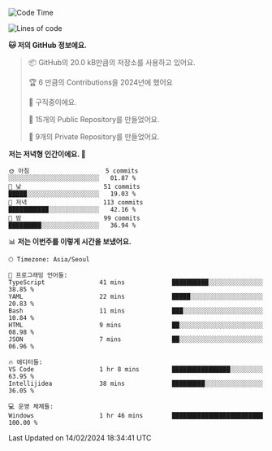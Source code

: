   <!--START_SECTION:waka-->
![Code Time](http://img.shields.io/badge/Code%20Time-372%20hrs%2030%20mins-blue)

![Lines of code](https://img.shields.io/badge/%EC%A0%80%EB%8A%94%20%EC%97%AC%ED%83%9C%EA%B9%8C%EC%A7%80%20-178.2%20thousand%20%EC%A4%84%EC%9D%98%20%EC%BD%94%EB%93%9C%EB%A5%BC%20%EC%9E%91%EC%84%B1%ED%96%88%EC%96%B4%EC%9A%94.-blue)

**🐱 저의 GitHub 정보에요.** 

> 📦 GitHub의 20.0 kB만큼의 저장소를 사용하고 있어요. 
 > 
> 🏆 6 만큼의 Contributions을 2024년에 했어요
 > 
> 💼 구직중이에요.
 > 
> 📜 15개의 Public Repository를 만들었어요. 
 > 
> 🔑 9개의 Private Repository를 만들었어요. 
 > 
**저는 저녁형 인간이에요. 🦉** 

```text
🌞 아침                     5 commits           ░░░░░░░░░░░░░░░░░░░░░░░░░   01.87 % 
🌆 낮　                     51 commits          █████░░░░░░░░░░░░░░░░░░░░   19.03 % 
🌃 저녁                     113 commits         ███████████░░░░░░░░░░░░░░   42.16 % 
🌙 밤　                     99 commits          █████████░░░░░░░░░░░░░░░░   36.94 % 
```


📊 **저는 이번주를 이렇게 시간을 보냈어요.** 

```text
🕑︎ Timezone: Asia/Seoul

💬 프로그래밍 언어들: 
TypeScript               41 mins             ██████████░░░░░░░░░░░░░░░   38.85 % 
YAML                     22 mins             █████░░░░░░░░░░░░░░░░░░░░   20.83 % 
Bash                     11 mins             ███░░░░░░░░░░░░░░░░░░░░░░   10.84 % 
HTML                     9 mins              ██░░░░░░░░░░░░░░░░░░░░░░░   08.98 % 
JSON                     7 mins              ██░░░░░░░░░░░░░░░░░░░░░░░   06.96 % 

🔥 에디터들: 
VS Code                  1 hr 8 mins         ████████████████░░░░░░░░░   63.95 % 
Intellijidea             38 mins             █████████░░░░░░░░░░░░░░░░   36.05 % 

💻 운영 체제들: 
Windows                  1 hr 46 mins        █████████████████████████   100.00 % 
```


 Last Updated on 14/02/2024 18:34:41 UTC
<!--END_SECTION:waka-->
